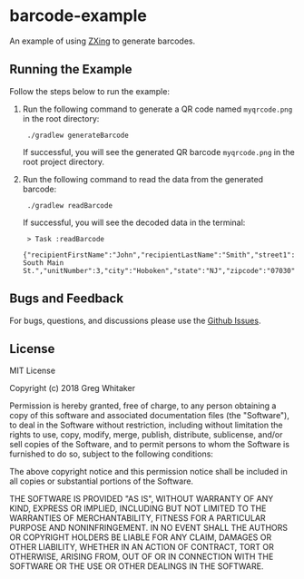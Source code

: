 # barcode-example

An example of using [ZXing](https://github.com/zxing/zxing) to generate barcodes.

## Running the Example
Follow the steps below to run the example:

1. Run the following command to generate a QR code named `myqrcode.png` in the root directory:

        ./gradlew generateBarcode
        
    If successful, you will see the generated QR barcode `myqrcode.png` in the root project directory.
    
2. Run the following command to read the data from the generated barcode:

        ./gradlew readBarcode
        
    If successful, you will see the decoded data in the terminal:
    
        > Task :readBarcode
        {"recipientFirstName":"John","recipientLastName":"Smith","street1":"201 South Main St.","unitNumber":3,"city":"Hoboken","state":"NJ","zipcode":"07030","plus4code":"0009"}

## Bugs and Feedback
For bugs, questions, and discussions please use the [Github Issues](https://github.com/gregwhitaker/barcode-example/issues).

## License
MIT License

Copyright (c) 2018 Greg Whitaker

Permission is hereby granted, free of charge, to any person obtaining a copy
of this software and associated documentation files (the "Software"), to deal
in the Software without restriction, including without limitation the rights
to use, copy, modify, merge, publish, distribute, sublicense, and/or sell
copies of the Software, and to permit persons to whom the Software is
furnished to do so, subject to the following conditions:

The above copyright notice and this permission notice shall be included in all
copies or substantial portions of the Software.

THE SOFTWARE IS PROVIDED "AS IS", WITHOUT WARRANTY OF ANY KIND, EXPRESS OR
IMPLIED, INCLUDING BUT NOT LIMITED TO THE WARRANTIES OF MERCHANTABILITY,
FITNESS FOR A PARTICULAR PURPOSE AND NONINFRINGEMENT. IN NO EVENT SHALL THE
AUTHORS OR COPYRIGHT HOLDERS BE LIABLE FOR ANY CLAIM, DAMAGES OR OTHER
LIABILITY, WHETHER IN AN ACTION OF CONTRACT, TORT OR OTHERWISE, ARISING FROM,
OUT OF OR IN CONNECTION WITH THE SOFTWARE OR THE USE OR OTHER DEALINGS IN THE
SOFTWARE.